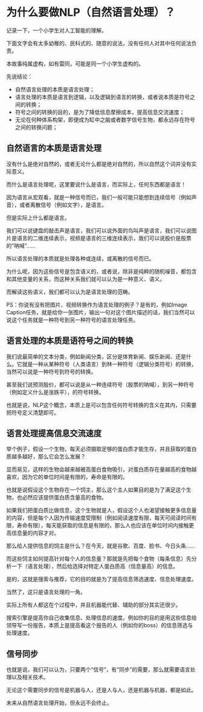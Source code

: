 # 为什么要做NLP（自然语言处理）？

记录一下，一个小学生对人工智能的理解。

下面文字会有太多幼稚的、民科式的、随意的说法，没有任何人对其中任何说法负责。

本故事纯属虚构，如有雷同，可能是同一个小学生虚构的。

先说结论：

- 自然语言处理的本质是语言处理；
- 语言处理的本质是语言到逻辑，以及逻辑到语言的转换，或者说本质是符号之间的转换；
- 符号之间的转换的目的，是为了降低信息摩擦成本，提高信息交流速度；
- 无论在何种体系构架，即便成为缸中之脑或者数字信号生物，都永远存在符号之间的转换问题；

## 自然语言的本质是语言处理

没有什么是绝对自然的，或者无论什么都是绝对自然的，所以自然这个词并没有实际意义。

而什么是语言处理呢，这里要说什么是语言，而实际上，任何东西都是语言！

因为语言从宏观看，就是一种信号而已，我们一般可能只能想到连续信号（例如声音），或者离散信号（例如文字），是语言。

但是实际上什么都是语言。

我们可以说键盘的敲击声是语言，我们可以说外面的鸟叫声是语言，我们可以说图片是语言的二维连续表示，视频是语言的三维连续表示，我们可以说股价是股票的“呐喊”……

所以语言处理的本质就是处理各种或连续，或离散的信号而已。

为什么呢，因为这些信号是包含语义的，或者说，除非是纯粹的随机噪音，都包含和其他变量的关系，而这种关系我们就可以认为是一种意义、语义。

而解读这些语义，我们都可以认为是语言处理的范畴。

PS：你说有没有把图片、视频转换作为语言处理的例子？是有的，例如Image Caption任务，就是给你一张图片，输出一句对这个图片描述的话，我们当然可以说这个任务就是一种符号到另一种符号的语言处理任务。

## 语言处理的本质是语符号之间的转换

我们说最简单的文本分类，例如新闻分类，区分是体育新闻、娱乐新闻、还是什么。它就是一种从某种符号（人类语言）到林一种符号（逻辑分类符号）的转换，当然可以说是一种符号到符号的转换。

甚至我们说预测股价，都可以说是从一种连续符号（股票的呐喊），到另一种符号（例如定义什么是涨跌平），的符号转换。

也就是说，NLP这个概念，本质上是可以包含任何符号转换的含义在其内，只需要把符号定义清楚即可。

## 语言处理提高信息交流速度

举个例子，假设一个生物，每天必须摄取足够的蛋白质才能生存，并且获取的蛋白质越多越好，那么它会怎么发展？

显而易见，这样的生物会越来越被高蛋白食物吸引，对蛋白质存在量越高的食物越喜欢，因为它的单位时间是有限的，寿命是有限的。

也就是说假设这个生物存在一个饲主，那么这个主人如果目的是为了满足这个生物，也必然应该提供蛋白质含量高的食物。

如果我们把蛋白质比做信息，这个生物就是人，假设这个人也渴望接触更多信息量的内容，但是每个人因为传输速度受限制（例如阅读速度有限，每天可阅读时间有限，寿命有限），每天能获取的信息是有限的，那么人也应该在单位时间内接触更高信息量的内容才对。

那么给人提供信息的饲主是什么？在今天，就是谷歌、百度、脸书、今日头条……

而这些饲主如何提高针对每个人的信息量？那就是先把每个食物（每条信息）先分析一下（语言处理），然后给选择对特定人蛋白质高（信息量高）的信息。

是的，这就是搜索与推荐，它的目的就是为了提高信息筛选速度、信息处理速度。

当然了，这只是语言处理的一角。

实际上所有人都这在个过程中，并且机器能代替、辅助的部分其实还很少。

搜索引擎是提高你自己收集信息、处理信息的速度。例如你的目的是用这些信息给领导写一份报告，本质上是提高看这个报告的人（例如你的boss）的信息筛选与处理速度。

## 信号同步

也就是说，我们可以认为，只要两个“信号”，有“同步”的需要，那么就需要语言处理以及相关技术。

无论这个需要同步的信号是机器与人，还是人与人，还是机器与机器，都是如此。

未来从自然语言处理开始，但永远不会终止。
